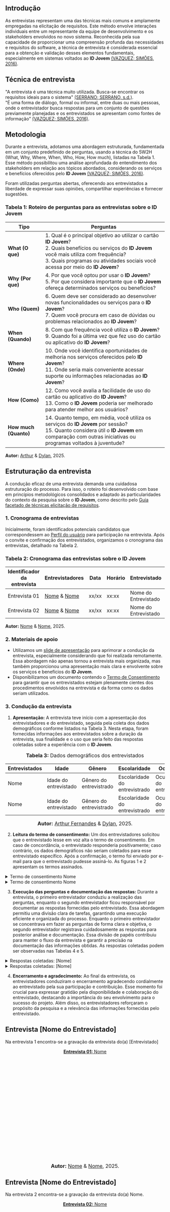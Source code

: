
## Introdução

As entrevistas representam uma das técnicas mais comuns e amplamente empregadas na elicitação de requisitos. Este método envolve interações individuais entre um representante da equipe de desenvolvimento e os stakeholders envolvidos no novo sistema. Reconhecida pela sua capacidade de proporcionar uma compreensão profunda das necessidades e requisitos do software, a técnica de entrevista é considerada essencial para a obtenção e validação desses elementos fundamentais, especialmente em sistemas voltados ao **ID Jovem** [(VAZQUEZ; SIMÕES, 2016)](#anchor_2).

## Técnica de entrevista

"A entrevista é uma técnica muito utilizada. Busca-se encontrar os requisitos ideais para o sistema" [(SERRANO; SERRANO, s.d.)](#anchor_3).  
"É uma forma de diálogo, formal ou informal, entre duas ou mais pessoas, onde o entrevistador busca respostas para um conjunto de questões previamente planejadas e os entrevistados se apresentam como fontes de informação" [(VAZQUEZ; SIMÕES, 2016)](#anchor_2).

## Metodologia

Durante a entrevista, adotamos uma abordagem estruturada, fundamentada em um conjunto predefinido de perguntas, usando a técnica do 5W2H (What, Why, Where, When, Who, How, How much), listadas na Tabela 1. Esse método possibilitou uma análise aprofundada do entendimento dos stakeholders em relação aos tópicos abordados, considerando os serviços e benefícios oferecidos pelo **ID Jovem** [(VAZQUEZ; SIMÕES, 2016)](#anchor_2).


Foram utilizadas perguntas abertas, oferecendo aos entrevistados a liberdade de expressar suas opiniões, compartilhar experiências e fornecer sugestões.

### Tabela 1: Roteiro de perguntas para as entrevistas sobre o ID Jovem

| Tipo | Perguntas |
|------|-----------|
| **What (O que)** | 1. Qual é o principal objetivo ao utilizar o cartão **ID Jovem**?<br>2. Quais benefícios ou serviços do **ID Jovem** você mais utiliza com frequência?<br>3. Quais programas ou atividades sociais você acessa por meio do **ID Jovem**? |
| **Why (Por que)** | 4. Por que você optou por usar o **ID Jovem**?<br>5. Por que considera importante que o **ID Jovem** ofereça determinados serviços ou benefícios? |
| **Who (Quem)** | 6. Quem deve ser considerado ao desenvolver novas funcionalidades ou serviços para o **ID Jovem**?<br>7. Quem você procura em caso de dúvidas ou problemas relacionados ao **ID Jovem**? |
| **When (Quando)** | 8. Com que frequência você utiliza o **ID Jovem**?<br>9. Quando foi a última vez que fez uso do cartão ou aplicativo do **ID Jovem**? |
| **Where (Onde)** | 10. Onde você identifica oportunidades de melhoria nos serviços oferecidos pelo **ID Jovem**?<br>11. Onde seria mais conveniente acessar suporte ou informações relacionadas ao **ID Jovem**? |
| **How (Como)** | 12. Como você avalia a facilidade de uso do cartão ou aplicativo do **ID Jovem**?<br>13. Como o **ID Jovem** poderia ser melhorado para atender melhor aos usuários? |
| **How much (Quanto)** | 14. Quanto tempo, em média, você utiliza os serviços do **ID Jovem** por sessão?<br>15. Quanto considera útil o **ID Jovem** em comparação com outras iniciativas ou programas voltados à juventude? |

**Autor:** [Arthur](https://github.com/arthurfernandesj) & [Dylan](https://github.com/dylancavalcante), 2025.

## Estruturação da entrevista

A condução eficaz de uma entrevista demanda uma cuidadosa estruturação do processo. Para isso, o roteiro foi desenvolvido com base em princípios metodológicos consolidados e adaptado às particularidades do contexto da pesquisa sobre o **ID Jovem**, como descrito pelo [Guia facetado de técnicas elicitação de requisitos](#anchor_1).

### 1. Cronograma de entrevistas

Inicialmente, foram identificados potenciais candidatos que correspondessem ao [Perfil do usuário](personas.md) para participação na entrevista. Após o convite e confirmação dos entrevistados, organizamos o cronograma das entrevistas, detalhado na Tabela 2.

### Tabela 2: Cronograma das entrevistas sobre o ID Jovem

| Identificador da entrevista | Entrevistadores | Data   | Horário | Entrevistado | Local     |
|-----------------------------|----------------|--------|---------|--------------|-----------|
| Entrevista 01               | [Nome](https://github.com/) & [Nome](https://github.com/) | xx/xx | xx:xx   | Nome do Entrevistado | Local |
| Entrevista 02               | [Nome](https://github.com/) & [Nome](https://github.com/acmposs) | xx/xx | xx:xx   | Nome do Entrevistado | Local |

**Autor:** [Nome](https://github.com/) & [Nome](https://github.com/), 2025.


### 2. Materiais de apoio

- Utilizamos um [slide de apresentação](https://www.canva.com/design/DAGB2hD6QRE/5G4JJHLFHVfifDPMHEK1oA/view?utm_content=DAGB2hD6QRE&utm_campaign=designshare&utm_medium=link&utm_source=editor) para aprimorar a condução da entrevista, especialmente considerando que foi realizada remotamente. Essa abordagem não apenas tornou a entrevista mais organizada, mas também proporcionou uma apresentação mais clara e envolvente sobre os serviços e benefícios do **ID Jovem**.
- Disponibilizamos um documento contendo o [Termo de Consentimento](https://docs.google.com/document/d/1-9clNfHVrAQ4EIl-t1aBRplU4VCoGgPeesqrBWo0SEU/edit?usp=sharing) para garantir que os entrevistados estejam plenamente cientes dos procedimentos envolvidos na entrevista e da forma como os dados seriam utilizados.

### 3. Condução da entrevista

1. **Apresentação:** A entrevista teve início com a apresentação dos entrevistadores e do entrevistado, seguida pela coleta dos dados demográficos conforme listados na Tabela 3. Nesta etapa, foram fornecidas informações aos entrevistados sobre a duração da entrevista, sua finalidade e o uso que seria feito das respostas coletadas sobre a experiência com o **ID Jovem**.

<div align="center">
<font size="3"><p style="text-align: center"><b>Tabela 3:</b> Dados demográficos dos entrevistados </p></font>
<table>
  <thead>
    <tr>
      <th>Entrevistados</th>
      <th>Idade</th>
      <th>Gênero</th>
      <th>Escolaridade</th>
      <th>Ocupação</th>
    </tr>
  </thead>
  <tbody>
    <tr>
      <td>Nome</td>
      <td>Idade do entrevistado</td>
      <td>Gênero do entrevistrado</td>
      <td>Escolaridade do entrevistrado</td>
      <td>Ocupação do entrevistrado</td>
    </tr>
    <tr>
      <td>Nome</td>
      <td>Idade do entrevistado</td>
      <td>Gênero do entrevistrado</td>
      <td>Escolaridade do entrevistrado</td>
      <td>Ocupação do entrevistrado</td>
    </tr>
  </tbody>
</table>
<font size="3"><p style="text-align: center"><b>Autor:</b> <a href="https://github.com/arthurfernandesj">Arthur Fernandes</a> & <a href="https://github.com/dylancavalcante">Dylan</a>, 2025.</p></font>
</div>

2. **Leitura do termo de consentimento:** Um dos entrevistadores solicitou que o entrevistado lesse em voz alta o termo de consentimento. Em caso de concordância, o entrevistado responderia positivamente; caso contrário, os dados demográficos não seriam coletados para esse entrevistado específico. Após a confirmação, o termo foi enviado por e-mail para que o entrevistado pudesse assiná-lo. As figuras 1 e 2 apresentam os termos assinados.

<details>
  <summary>Termo de consentimento Nome</summary>
  <p align="center"><strong>Figura 1:</strong> Termo de consentimento Nome</p>
  <embed src="..\..\imagens\termos_consentimento\tc_neysa.pdf" width="100%" height="500px" />
  <font size="3"><p style="text-align: center"><b>Autor:</b> <a href="https://github.com/">Nome</a> & <a href="https://github.com/">Nome</a>, 2025.</p></font>
</details>

<details>
  <summary>Termo de consentimento Nome</summary>
  <p align="center"><strong>Figura 2:</strong> Termo de consentimento Nome</p>
  <embed src="..\..\imagens\termos_consentimento\tc_maria.pdf" width="100%" height="500px" />
  <font size="3"><p style="text-align: center"><b>Autor:</b> <a href="https://github.com/">Nome</a> & <a href="https://github.com/">Nome</a>, 2025.</p></font>
</details>

3. **Execução das perguntas e documentação das respostas:** Durante a entrevista, o primeiro entrevistador conduziu a realização das perguntas, enquanto o segundo entrevistador ficou responsável por documentar as respostas fornecidas pelo entrevistado. Essa abordagem permitiu uma divisão clara de tarefas, garantindo uma execução eficiente e organizada do processo. Enquanto o primeiro entrevistador se concentrava em fazer as perguntas de forma clara e objetiva, o segundo entrevistador registrava cuidadosamente as respostas para posterior análise e documentação. Essa divisão de papéis contribuiu para manter o fluxo da entrevista e garantir a precisão na documentação das informações obtidas. As respostas coletadas podem ser observadas nas Tabelas 4 e 5.


<!-- Tabela das respostas coletadas 1-->
<details>
    <font size="3"><p style="text-align: center"><b>Tabela 4:</b> Respostas coletadas da entrevistada [Nome]</p></font>
    <summary>Respostas coletadas: [Nome]</summary>
    <table>
        <thead>
            <tr>
                <th>Questões</th>
                <th>Respostas</th>
            </tr>
        </thead>
        <tbody>
            <tr>
                <td>1. Qual é o principal objetivo ao utilizar o aplicativo ID Jovem?</td>
                <td>“Acessar benefícios para jovens, como transporte gratuito, entrada em eventos culturais e esportivos, e consultar reservas ou comprovantes.”</td>
            </tr>
            <tr>
                <td>2. Quais recursos do aplicativo você mais utiliza com frequência?</td>
                <td>“Consulta de transporte gratuito, emissão de comprovantes e verificação de reservas para eventos culturais e esportivos.”</td>
            </tr>
            <tr>
                <td>3. Quais serviços específicos do ID Jovem você busca realizar por meio do aplicativo?</td>
                <td>“Verificar benefícios disponíveis, emitir comprovantes para transporte e reservar ingressos para eventos.”</td>
            </tr>
            <tr>
                <td>4. Por que você optou por usar o aplicativo ID Jovem em vez de buscar atendimento presencial?</td>
                <td>“Praticidade e rapidez, evitando filas e deslocamentos. Permite acessar os serviços a qualquer hora sem depender do atendimento presencial.”</td>
            </tr>
            <tr>
                <td>5. Por que acha importante que o aplicativo ID Jovem ofereça determinados serviços?</td>
                <td>“Centraliza informações, facilita o acesso aos direitos dos jovens e garante praticidade e confiabilidade, além de reduzir a necessidade de atendimento presencial.”</td>
            </tr>
            <tr>
                <td>6. Quais são os usuários que devem ser considerados ao desenvolver novas funcionalidades para o aplicativo?</td>
                <td>“Jovens com pouco conhecimento técnico, garantindo que todos consigam utilizar os benefícios de forma fácil e segura.”</td>
            </tr>
            <tr>
                <td>7. Quem você procura caso tenha dúvidas ou problemas ao utilizar o aplicativo?</td>
                <td>“Geralmente amigos, familiares ou colegas, já que o suporte direto do aplicativo nem sempre é claro ou acessível.”</td>
            </tr>
            <tr>
                <td>8. Com que frequência você acessa o aplicativo ID Jovem?</td>
                <td>“De 3 a 5 vezes por semana, principalmente para verificar benefícios e emitir comprovantes.”</td>
            </tr>
            <tr>
                <td>9. Quando foi a última vez que você utilizou o aplicativo?</td>
                <td>“Ontem. Hoje ainda não precisei acessar.”</td>
            </tr>
            <tr>
                <td>10. Onde você vê espaço para melhorias no aplicativo ID Jovem em termos de usabilidade, funcionalidades ou serviços oferecidos?</td>
                <td>“Poderia ter suporte virtual mais acessível, estabilidade melhorada e informações mais claras sobre reservas e comprovantes.”</td>
            </tr>
            <tr>
                <td>11. Onde você considera que seria o local mais conveniente para ter acesso a serviços de suporte técnico relacionados ao aplicativo ID Jovem?</td>
                <td>“Dentro do próprio aplicativo, com chat, FAQs ou número de contato 0800 antes do login.”</td>
            </tr>
            <tr>
                <td>12. Como você avalia a facilidade de uso do aplicativo ID Jovem?</td>
                <td>0 muito fácil e 5 muito difícil. A escolha foi 3, indicando que é razoável, mas pode melhorar na navegação e clareza visual.</td>
            </tr>
            <tr>
                <td>13. Como você descreveria sua experiência geral ao utilizar o aplicativo?</td>
                <td>“Boa, mas ainda há pontos a melhorar, como clareza das informações e estabilidade do sistema.”</td>
            </tr>
            <tr>
                <td>14. Como você acha que o aplicativo poderia ser melhorado?</td>
                <td>“Investir no desenvolvimento, melhorar a simulação de benefícios, facilitar emissão de comprovantes e garantir que todas as funcionalidades funcionem corretamente.”</td>
            </tr>
            <tr>
                <td>15. Quanto tempo, em média, você passa utilizando o aplicativo ID Jovem por sessão?</td>
                <td>“Depende da ação: consultar benefícios é rápido (2 a 5 minutos), emitir comprovantes ou reservas pode levar até 20 minutos.”</td>
            </tr>
            <tr>
                <td>16. Quanto você considera útil o aplicativo ID Jovem em comparação com outras formas de atendimento?</td>
                <td>0 seria não útil e 5 muito útil. Escolheu 4, pois resolve a maioria das demandas de forma prática, sem precisar ir presencialmente ou usar outros canais demorados.</td>
            </tr>
        </tbody>
    </table>
    <font size="3"><p style="text-align: center"><b>Autor:</b> <a href="https://github.com/">[Nome]</a>, 2025.</p></font>
</details>

<!-- Tabela das respostas coletadas 2-->

<details>
    <font size="3"><p style="text-align: center"><b>Tabela 5:</b> Respostas coletadas da entrevistada [Nome]</p></font>
    <summary>Respostas coletadas: [Nome]</summary>
    <table>
        <thead>
            <tr>
                <th>Questões</th>
                <th>Respostas</th>
            </tr>
        </thead>
        <tbody>
            <tr>
                <td>1. Qual é o principal objetivo ao utilizar o aplicativo ID Jovem?</td>
                <td>“Acessar benefícios para jovens, como transporte gratuito, entrada em eventos culturais e esportivos, e consultar reservas ou comprovantes.”</td>
            </tr>
            <tr>
                <td>2. Quais recursos do aplicativo você mais utiliza com frequência?</td>
                <td>“Consulta de transporte gratuito, emissão de comprovantes e verificação de reservas para eventos culturais e esportivos.”</td>
            </tr>
            <tr>
                <td>3. Quais serviços específicos do ID Jovem você busca realizar por meio do aplicativo?</td>
                <td>“Verificar benefícios disponíveis, emitir comprovantes para transporte e reservar ingressos para eventos.”</td>
            </tr>
            <tr>
                <td>4. Por que você optou por usar o aplicativo ID Jovem em vez de buscar atendimento presencial?</td>
                <td>“Praticidade e rapidez, evitando filas e deslocamentos. Permite acessar os serviços a qualquer hora sem depender do atendimento presencial.”</td>
            </tr>
            <tr>
                <td>5. Por que acha importante que o aplicativo ID Jovem ofereça determinados serviços?</td>
                <td>“Centraliza informações, facilita o acesso aos direitos dos jovens e garante praticidade e confiabilidade, além de reduzir a necessidade de atendimento presencial.”</td>
            </tr>
            <tr>
                <td>6. Quais são os usuários que devem ser considerados ao desenvolver novas funcionalidades para o aplicativo?</td>
                <td>“Jovens com pouco conhecimento técnico, garantindo que todos consigam utilizar os benefícios de forma fácil e segura.”</td>
            </tr>
            <tr>
                <td>7. Quem você procura caso tenha dúvidas ou problemas ao utilizar o aplicativo?</td>
                <td>“Geralmente amigos, familiares ou colegas, já que o suporte direto do aplicativo nem sempre é claro ou acessível.”</td>
            </tr>
            <tr>
                <td>8. Com que frequência você acessa o aplicativo ID Jovem?</td>
                <td>“De 3 a 5 vezes por semana, principalmente para verificar benefícios e emitir comprovantes.”</td>
            </tr>
            <tr>
                <td>9. Quando foi a última vez que você utilizou o aplicativo?</td>
                <td>“Ontem. Hoje ainda não precisei acessar.”</td>
            </tr>
            <tr>
                <td>10. Onde você vê espaço para melhorias no aplicativo ID Jovem em termos de usabilidade, funcionalidades ou serviços oferecidos?</td>
                <td>“Poderia ter suporte virtual mais acessível, estabilidade melhorada e informações mais claras sobre reservas e comprovantes.”</td>
            </tr>
            <tr>
                <td>11. Onde você considera que seria o local mais conveniente para ter acesso a serviços de suporte técnico relacionados ao aplicativo ID Jovem?</td>
                <td>“Dentro do próprio aplicativo, com chat, FAQs ou número de contato 0800 antes do login.”</td>
            </tr>
            <tr>
                <td>12. Como você avalia a facilidade de uso do aplicativo ID Jovem?</td>
                <td>0 muito fácil e 5 muito difícil. A escolha foi 3, indicando que é razoável, mas pode melhorar na navegação e clareza visual.</td>
            </tr>
            <tr>
                <td>13. Como você descreveria sua experiência geral ao utilizar o aplicativo?</td>
                <td>“Boa, mas ainda há pontos a melhorar, como clareza das informações e estabilidade do sistema.”</td>
            </tr>
            <tr>
                <td>14. Como você acha que o aplicativo poderia ser melhorado?</td>
                <td>“Investir no desenvolvimento, melhorar a simulação de benefícios, facilitar emissão de comprovantes e garantir que todas as funcionalidades funcionem corretamente.”</td>
            </tr>
            <tr>
                <td>15. Quanto tempo, em média, você passa utilizando o aplicativo ID Jovem por sessão?</td>
                <td>“Depende da ação: consultar benefícios é rápido (2 a 5 minutos), emitir comprovantes ou reservas pode levar até 20 minutos.”</td>
            </tr>
            <tr>
                <td>16. Quanto você considera útil o aplicativo ID Jovem em comparação com outras formas de atendimento?</td>
                <td>0 seria não útil e 5 muito útil. Escolheu 4, pois resolve a maioria das demandas de forma prática, sem precisar ir presencialmente ou usar outros canais demorados.</td>
            </tr>
        </tbody>
    </table>
    <font size="3"><p style="text-align: center"><b>Autor:</b> <a href="https://github.com/">[Nome]</a>, 2025.</p></font>
</details>



4. **Encerramento e agradecimento:** Ao final da entrevista, os entrevistadores conduziram o encerramento agradecendo cordialmente ao entrevistado pela sua participação e contribuição. Esse momento foi crucial para expressar gratidão pela disponibilidade e colaboração do entrevistado, destacando a importância do seu envolvimento para o sucesso do projeto. Além disso, os entrevistadores reforçaram o propósito da pesquisa e a relevância das informações fornecidas pelo entrevistado.

## Entrevista [Nome do Entrevistado]

Na entrevista 1 encontra-se a gravação da entrevista do(a) [Entrevistado]

<div align="center">
<p style="text-align: center"><a href="" target="_blank"><b>Entrevista 01:</b> Nome</a></p>

<iframe width="560" height="315" src="" title="Primeira Entrevista do Grupo 4 ID Jovem" frameborder="0" allow="accelerometer; autoplay; clipboard-write; encrypted-media; gyroscope; picture-in-picture; web-share" referrerpolicy="strict-origin-when-cross-origin" allowfullscreen></iframe>

<font size="3"><p style="text-align: center"><b>Autor:</b> <a href="https://github.com/">Nome</a> & <a href="https://github.com/">Nome</a>, 2025.</p></font>
</div>

## Entrevista [Nome do Entrevistado]

Na entrevista 2 encontra-se a gravação da entrevista do(a) Nome.

<div align="center">
<p style="text-align: center"><a href="" target="_blank"><b>Entrevista 02:</b> Nome</a></p>

<iframe width="560" height="315" src="" title="Segunda Entrevista do Grupo 4 ID Jovem" frameborder="0" allow="accelerometer; autoplay; clipboard-write; encrypted-media; gyroscope; picture-in-picture; web-share" referrerpolicy="strict-origin-when-cross-origin" allowfullscreen></iframe>

<font size="3"><p style="text-align: center"><b> Autor:</b> Nome <a href="https://github.com/"></a> & <a href="https://github.com/">Nome</a>, 2025.</p></font>
</div>

## Requisitos Elicitados

### Legenda
- RF: Requisito Funcional
- ET: Requisito Não Funcional
- N: Numeração do requisito

<div align="center">
<font size="3"><p style="text-align: center"><b>Tabela 6:</b> Requisitos Funcionais</p></font>
<table>
  <thead>
    <tr>
      <th>ID</th>
      <th>Descrição</th>
      <th>Implementado</th>
    </tr>
  </thead>
  <tbody>
    <tr>
      <td>ENT01</td>
      <td>O aplicativo deve permitir que os usuários acessem e visualizem os benefícios do ID Jovem.</td>
      <td>Sim</td>
    </tr>
    <tr>
      <td>ENT02</td>
      <td>Deve fornecer ferramentas para consultar transporte gratuito, eventos culturais e esportivos.</td>
      <td>Sim</td>
    </tr>
    <tr>
      <td>ENT03</td>
      <td>Deve permitir reservas e emissão de comprovantes de acesso aos benefícios.</td>
      <td>Sim</td>
    </tr>
    <tr>
      <td>ENT04</td>
      <td>Deve fornecer informações sobre pendências ou erros em benefícios.</td>
      <td>Não</td>
    </tr>
    <tr>
      <td>ENT05</td>
      <td>Deve fornecer suporte técnico via chat ou número 0800.</td>
      <td>Não</td>
    </tr>
    <tr>
      <td>ENT06</td>
      <td>Deve permitir que os usuários atualizem cadastro e preferências pessoais.</td>
      <td>Não</td>
    </tr>
    <tr>
      <td>ENT07</td>
      <td>Deve oferecer funcionalidades de simulação de uso de benefícios de forma precisa.</td>
      <td>Sim</td>
    </tr>
    <tr>
      <td>ENT08</td>
      <td>Deve permitir visualizar valores de benefícios e descontos disponíveis.</td>
      <td>Sim</td>
    </tr>
    <tr>
      <td>ENT09</td>
      <td>Deve fornecer alertas sobre possíveis irregularidades em benefícios.</td>
      <td>Não</td>
    </tr>
  </tbody>
</table>
<font size="3"><p style="text-align: center"><b>Autor:</b> <a href="https://github.com/">Nome</a> & <a href="https://github.com/">Nome</a>, 2025.</p></font>
</div>

<div align="center">
<font size="3"><p style="text-align: center"><b>Tabela 7:</b> Requisitos Não Funcionais</p></font>
<table>
  <thead>
    <tr>
      <th>ID</th>
      <th>Descrição</th>
      <th>Implementado</th>
    </tr>
  </thead>
  <tbody>
    <tr>
      <td>ENT16</td>
      <td>O aplicativo deve ser intuitivo e de fácil uso, mesmo para jovens com pouca experiência digital.</td>
      <td>Não</td>
    </tr>
    <tr>
      <td>ENT17</td>
      <td>Deve lidar com grande número de usuários simultaneamente.</td>
      <td>Sim</td>
    </tr>
    <tr>
      <td>ENT18</td>
      <td>Deve permitir tarefas rápidas em até 5 minutos e tarefas complexas em até 20 minutos.</td>
      <td>Sim</td>
    </tr>
    <tr>
      <td>ENT19</td>
      <td>Deve considerar segurança do usuário, especialmente em informações pessoais.</td>
      <td>Não</td>
    </tr>
    <tr>
      <td>ENT20</td>
      <td>Deve possuir interface clara, letras legíveis e navegação intuitiva.</td>
      <td>Não</td>
    </tr>
    <tr>
      <td>ENT21</td>
      <td>Deve ter cores e layout que facilitem a utilização do aplicativo.</td>
      <td>Não</td>
    </tr>
    <tr>
      <td>ENT22</td>
      <td>Deve permitir acesso rápido às informações em menos de 2 minutos por sessão.</td>
      <td>Sim</td>
    </tr>
  </tbody>
</table>
<font size="3"><p style="text-align: center"><b>Autor:</b> <a href="https://github.com/">Nome</a> & <a href="https://github.com/">Nome</a>, 2025.</p></font>
</div>

## Referências Bibliográficas
> <a id="QT1" href="#anchor_1">1.</a> Guia facetado de técnicas elicitação de requisitos. Disponível em: <[https://retraining.inf.ufsc.br/guia/app/classificacoes/tecnicas-de-elicitacao-de-requisitos/entidades](https://retraining.inf.ufsc.br/guia/app/classificacoes/tecnicas-de-elicitacao-de-requisitos/entidades)>. Acesso em: 22 set 2025. 

> <a id="QT2" href="#anchor_2">2.</a> VAZQUEZ, C. SIMÕES, G (2016). Engenharia de Requisitos: Software Orientado a Negócio. BRASPORT. Rio de Janeiro, 2016. 

> <a id="QT3" href="#anchor_3">3.</a> SERRANO, M. SERRANO, M (s.d.). Requisitos - Aula 07. UnB GAMA. 


## Histórico de Versão
| Versão | Data | Descrição | Autor(es) | Data de revisão | Revisor(es) |
| :-: | :-: | :-: | :-: | :-: | :-: |
| `1.0` | 22/09/2025  | Estrutura da do documento da entrevista | [Arthur Fernandes](https://github.com/arthurfernandesj) | 22/09/2025 | [Dylan Cavalcante](https://github.com/dylancavalcante) |

